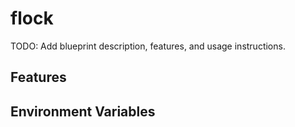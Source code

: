 # flock

TODO: Add blueprint description, features, and usage instructions.

## Features

<!-- List key features here -->

## Environment Variables

<!-- Document required environment variables here -->
